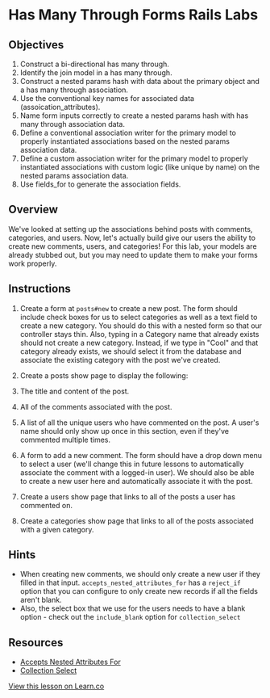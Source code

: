 
# Has Many Through Forms Rails Labs

## Objectives

1. Construct a bi-directional has many through.
2. Identify the join model in a has many through.
3. Construct a nested params hash with data about the primary object and a has many through association.
4. Use the conventional key names for associated data (assoication_attributes).
5. Name form inputs correctly to create a nested params hash with has many through association data.
6. Define a conventional association writer for the primary model to properly instantiated associations based on the nested params association data.
7. Define a custom association writer for the primary model to properly instantiated associations with custom logic (like unique by name) on the nested params association data.
8. Use fields_for to generate the association fields.

## Overview

We've looked at setting up the associations behind posts with comments, categories, and users. Now, let's actually build give our users the ability to create new comments, users, and categories! For this lab, your models are already stubbed out, but you may need to update them to make your forms work properly.

## Instructions

1. Create a form at `posts#new` to create a new post. The form should include check boxes for us to select categories as well as a text field to create a new category. You should do this with a nested form so that our controller stays thin. Also, typing in a Category name that already exists should not create a new category. Instead, if we type in "Cool" and that category already exists, we should select it from the database and associate the existing category with the post we've created.

2. Create a posts show page to display the following:
  1. The title and content of the post.
  2. All of the comments associated with the post.
  3. A list of all the unique users who have commented on the post. A user's name should only show up once in this section, even if they've commented multiple times.
  4. A form to add a new comment. The form should have a drop down menu to select a user (we'll change this in future lessons to automatically associate the comment with a logged-in user). We should also be able to create a new user here and automatically associate it with the post.

3. Create a users show page that links to all of the posts a user has commented on.

4. Create a categories show page that links to all of the posts associated with a given category.

## Hints

+ When creating new comments, we should only create a new user if they filled in that input. `accepts_nested_attributes_for` has a `reject_if` option that you can configure to only create new records if all the fields aren't blank.
+ Also, the select box that we use for the users needs to have a blank option - check out the `include_blank` option for `collection_select`

## Resources

+ [Accepts Nested Attributes For](http://api.rubyonrails.org/classes/ActiveRecord/NestedAttributes/ClassMethods.html)
+ [Collection Select](http://apidock.com/rails/ActionView/Helpers/FormOptionsHelper/collection_select)


<a href='https://learn.co/lessons/has-many-through-forms-rails-labs' data-visibility='hidden'>View this lesson on Learn.co</a>
